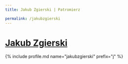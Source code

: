 ```yaml
---
title: Jakub Zgierski | Patromierz

permalink: /jakubzgierski
---
```


# [Jakub Zgierski](https://patronite.pl/jakubzgierski)

{% include profile.md name="jakubzgierski" prefix="j" %}
